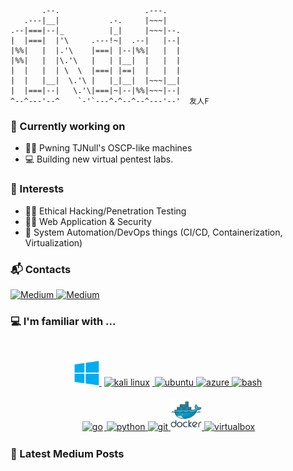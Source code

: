 ```
       .--.                   .---.
   .---|__|           .-.     |~~~|
.--|===|--|_          |_|     |~~~|--.
|  |===|  |'\     .---!~|  .--|   |--|
|%%|   |  |.'\    |===| |--|%%|   |  |
|%%|   |  |\.'\   |   | |__|  |   |  |
|  |   |  | \  \  |===| |==|  |   |  |
|  |   |__|  \.'\ |   |_|__|  |~~~|__|   
|  |===|--|   \.'\|===|~|--|%%|~~~|--|  
^--^---'--^    `-'`---^-^--^--^---'--'  友人F
```

### 🔭 Currently working on

- 🐱‍💻 Pwning TJNull's OSCP-like machines
- 💻 Building new virtual pentest labs.

### 🎯 Interests

- 🐱‍💻 Ethical Hacking/Penetration Testing
- 🐱‍💻 Web Application & Security
- 🤖 System Automation/DevOps things (CI/CD, Containerization, Virtualization)

### 📬 Contacts

<a href = "https://discord.com/users/305634994938707969" target="_blank"> 
<img height="40" src="https://img.shields.io/badge/-Discord-000000.svg?&style=for-the-badge&logo=Discord&logoColor=white" alt="Medium" />
</a>

<a href = "mailto:ophiodev.fahmi@gmail.com" target="_blank"> 
<img height="40" src="https://img.shields.io/badge/-Email-000000.svg?&style=for-the-badge&logo=gmail&logoColor=white" alt="Medium" />
</a>

### 💻 I'm familiar with ...

<br>

<p align="center">   
  <a href="https://www.microsoft.com/en-us/windows" target="_blank"> 
    <img src="https://raw.githubusercontent.com/devicons/devicon/master/icons/windows8/windows8-original.svg" alt="windows" height="40"> 
  </a>

  <a href="https://www.kali.org/" target="_blank"> 
    <img src="https://upload.wikimedia.org/wikipedia/commons/4/4b/Kali_Linux_2.0_wordmark.svg" alt="kali linux" height="45" style="margin:4px" > 
  </a>

  <a href="https://ubuntu.com/" target="_blank"> 
    <img src="https://www.vectorlogo.zone/logos/ubuntu/ubuntu-icon.svg" alt="ubuntu" height="50"> 
  </a>

  <a href="https://azure.microsoft.com/en-in/" target="_blank"> 
    <img src="https://www.vectorlogo.zone/logos/microsoft_azure/microsoft_azure-icon.svg" height="50" alt="azure" /> 
  </a>

  <a href="https://www.gnu.org/software/bash/" target="_blank"> 
    <img src="https://www.vectorlogo.zone/logos/gnu_bash/gnu_bash-icon.svg" alt="bash" height="50" /> 
  </a> 
</p>

  <div></div>

<p align="center">

  <a href="https://golang.org" target="_blank"> 
    <img src="https://www.vectorlogo.zone/logos/golang/golang-official.svg" alt="go" height="50" width="75" style="margin:2px;" > 
  </a>

  <a href="https://www.python.org" target="_blank"> 
    <img src="https://www.vectorlogo.zone/logos/python/python-icon.svg" alt="python" height="50" width="60"/> 
  </a>

  <a href="https://git-scm.com/" target="_blank"> 
    <img src="https://www.vectorlogo.zone/logos/git-scm/git-scm-icon.svg" alt="git" height="50" /> 
  </a>

  <a href="https://www.docker.com/" target="_blank"> 
    <img src="https://raw.githubusercontent.com/devicons/devicon/master/icons/docker/docker-original-wordmark.svg" alt="docker" width="50" height="50" /> 
  </a>

  <a href="https://www.virtualbox.org/" target="_blank"> 
    <img src="https://www.vectorlogo.zone/logos/virtualbox/virtualbox-icon.svg" alt="virtualbox" height="50"> 
  </a>

</p>

### 📝 Latest Medium Posts

<!-- BLOG-POST-LIST:START -->
<!-- BLOG-POST-LIST:END -->
